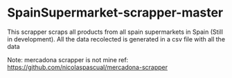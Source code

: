 # SpainSupermarket-scrapper-master

This scrapper scraps all products from all spain supermarkets in Spain (Still in development). All the data recolected is generated in a csv file with all the data

Note: mercadona scrapper is not mine ref: https://github.com/nicolaspascual/mercadona-scrapper
